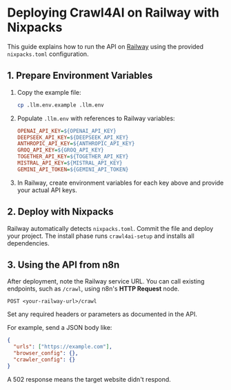 # Deploying Crawl4AI on Railway with Nixpacks

This guide explains how to run the API on [Railway](https://railway.app/) using the provided `nixpacks.toml` configuration.

## 1. Prepare Environment Variables

1. Copy the example file:
   ```bash
   cp .llm.env.example .llm.env
   ```
2. Populate `.llm.env` with references to Railway variables:
   ```ini
   OPENAI_API_KEY=${OPENAI_API_KEY}
   DEEPSEEK_API_KEY=${DEEPSEEK_API_KEY}
   ANTHROPIC_API_KEY=${ANTHROPIC_API_KEY}
   GROQ_API_KEY=${GROQ_API_KEY}
   TOGETHER_API_KEY=${TOGETHER_API_KEY}
   MISTRAL_API_KEY=${MISTRAL_API_KEY}
   GEMINI_API_TOKEN=${GEMINI_API_TOKEN}
   ```
3. In Railway, create environment variables for each key above and provide your actual API keys.

## 2. Deploy with Nixpacks

Railway automatically detects `nixpacks.toml`. Commit the file and deploy your project. The install phase runs `crawl4ai-setup` and installs all dependencies.

## 3. Using the API from n8n

After deployment, note the Railway service URL. You can call existing endpoints, such as `/crawl`, using n8n's **HTTP Request** node.

```text
POST <your-railway-url>/crawl
```

Set any required headers or parameters as documented in the API.

For example, send a JSON body like:

```json
{
  "urls": ["https://example.com"],
  "browser_config": {},
  "crawler_config": {}
}
```

A 502 response means the target website didn't respond.

